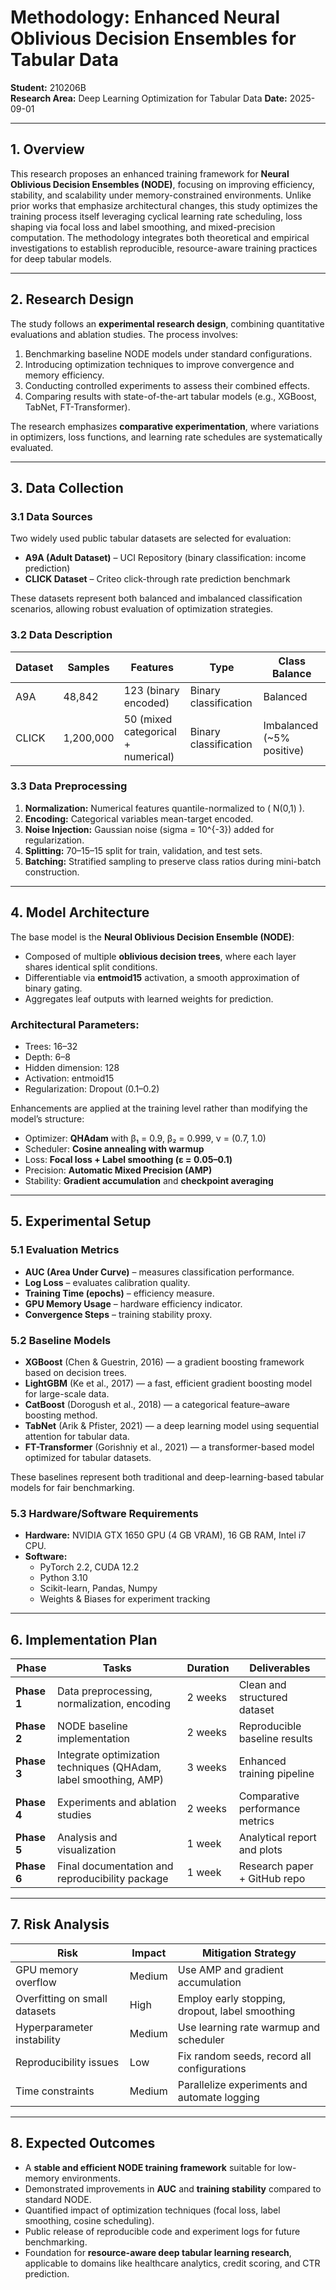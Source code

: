 # Methodology: Enhanced Neural Oblivious Decision Ensembles for Tabular Data

**Student:** 210206B  
**Research Area:** Deep Learning Optimization for Tabular Data 
**Date:** 2025-09-01  

---

## 1. Overview

This research proposes an enhanced training framework for **Neural Oblivious Decision Ensembles (NODE)**, focusing on improving efficiency, stability, and scalability under memory-constrained environments. Unlike prior works that emphasize architectural changes, this study optimizes the training process itself leveraging cyclical learning rate scheduling, loss shaping via focal loss and label smoothing, and mixed-precision computation. The methodology integrates both theoretical and empirical investigations to establish reproducible, resource-aware training practices for deep tabular models.

---

## 2. Research Design

The study follows an **experimental research design**, combining quantitative evaluations and ablation studies. The process involves:
1. Benchmarking baseline NODE models under standard configurations.
2. Introducing optimization techniques to improve convergence and memory efficiency.
3. Conducting controlled experiments to assess their combined effects.
4. Comparing results with state-of-the-art tabular models (e.g., XGBoost, TabNet, FT-Transformer).

The research emphasizes **comparative experimentation**, where variations in optimizers, loss functions, and learning rate schedules are systematically evaluated.

---

## 3. Data Collection

### 3.1 Data Sources
Two widely used public tabular datasets are selected for evaluation:
- **A9A (Adult Dataset)** – UCI Repository (binary classification: income prediction)
- **CLICK Dataset** – Criteo click-through rate prediction benchmark

These datasets represent both balanced and imbalanced classification scenarios, allowing robust evaluation of optimization strategies.

### 3.2 Data Description
| Dataset | Samples | Features | Type | Class Balance |
|----------|----------|----------|------|----------------|
| A9A | 48,842 | 123 (binary encoded) | Binary classification | Balanced |
| CLICK | 1,200,000 | 50 (mixed categorical + numerical) | Binary classification | Imbalanced (~5% positive) |

### 3.3 Data Preprocessing
1. **Normalization:** Numerical features quantile-normalized to \( N(0,1) \).  
2. **Encoding:** Categorical variables mean-target encoded.  
3. **Noise Injection:** Gaussian noise (sigma = 10^{-3}) added for regularization.  
4. **Splitting:** 70–15–15 split for train, validation, and test sets.  
5. **Batching:** Stratified sampling to preserve class ratios during mini-batch construction.

---

## 4. Model Architecture

The base model is the **Neural Oblivious Decision Ensemble (NODE)**:
- Composed of multiple **oblivious decision trees**, where each layer shares identical split conditions.
- Differentiable via **entmoid15** activation, a smooth approximation of binary gating.
- Aggregates leaf outputs with learned weights for prediction.

### Architectural Parameters:
- Trees: 16–32  
- Depth: 6–8  
- Hidden dimension: 128  
- Activation: entmoid15  
- Regularization: Dropout (0.1–0.2)

Enhancements are applied at the training level rather than modifying the model’s structure:
- Optimizer: **QHAdam** with β₁ = 0.9, β₂ = 0.999, ν = (0.7, 1.0)  
- Scheduler: **Cosine annealing with warmup**  
- Loss: **Focal loss + Label smoothing (ε = 0.05–0.1)**  
- Precision: **Automatic Mixed Precision (AMP)**  
- Stability: **Gradient accumulation** and **checkpoint averaging**

---

## 5. Experimental Setup

### 5.1 Evaluation Metrics
- **AUC (Area Under Curve)** – measures classification performance.
- **Log Loss** – evaluates calibration quality.
- **Training Time (epochs)** – efficiency measure.
- **GPU Memory Usage** – hardware efficiency indicator.
- **Convergence Steps** – training stability proxy.

### 5.2 Baseline Models
- **XGBoost** (Chen & Guestrin, 2016) — a gradient boosting framework based on decision trees.
- **LightGBM** (Ke et al., 2017) — a fast, efficient gradient boosting model for large-scale data.
- **CatBoost** (Dorogush et al., 2018) — a categorical feature–aware boosting method.
- **TabNet** (Arik & Pfister, 2021) — a deep learning model using sequential attention for tabular data.
- **FT-Transformer** (Gorishniy et al., 2021) — a transformer-based model optimized for tabular datasets.

These baselines represent both traditional and deep-learning-based tabular models for fair benchmarking.

### 5.3 Hardware/Software Requirements
- **Hardware:** NVIDIA GTX 1650 GPU (4 GB VRAM), 16 GB RAM, Intel i7 CPU.  
- **Software:**  
  - PyTorch 2.2, CUDA 12.2  
  - Python 3.10  
  - Scikit-learn, Pandas, Numpy  
  - Weights & Biases for experiment tracking

---

## 6. Implementation Plan

| Phase | Tasks | Duration | Deliverables |
|-------|-------|----------|--------------|
| **Phase 1** | Data preprocessing, normalization, encoding | 2 weeks | Clean and structured dataset |
| **Phase 2** | NODE baseline implementation | 2 weeks | Reproducible baseline results |
| **Phase 3** | Integrate optimization techniques (QHAdam, label smoothing, AMP) | 3 weeks | Enhanced training pipeline |
| **Phase 4** | Experiments and ablation studies | 2 weeks | Comparative performance metrics |
| **Phase 5** | Analysis and visualization | 1 week | Analytical report and plots |
| **Phase 6** | Final documentation and reproducibility package | 1 week | Research paper + GitHub repo |

---

## 7. Risk Analysis

| Risk | Impact | Mitigation Strategy |
|------|---------|--------------------|
| GPU memory overflow | Medium | Use AMP and gradient accumulation |
| Overfitting on small datasets | High | Employ early stopping, dropout, label smoothing |
| Hyperparameter instability | Medium | Use learning rate warmup and scheduler |
| Reproducibility issues | Low | Fix random seeds, record all configurations |
| Time constraints | Medium | Parallelize experiments and automate logging |

---

## 8. Expected Outcomes

- A **stable and efficient NODE training framework** suitable for low-memory environments.
- Demonstrated improvements in **AUC** and **training stability** compared to standard NODE.
- Quantified impact of optimization techniques (focal loss, label smoothing, cosine scheduling).
- Public release of reproducible code and experiment logs for future benchmarking.
- Foundation for **resource-aware deep tabular learning research**, applicable to domains like healthcare analytics, credit scoring, and CTR prediction.
